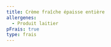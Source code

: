 ```yaml
---
title: Crème fraîche épaisse entière
allergenes:
  - Produit laitier
pFrais: true
type: frais
---
```


